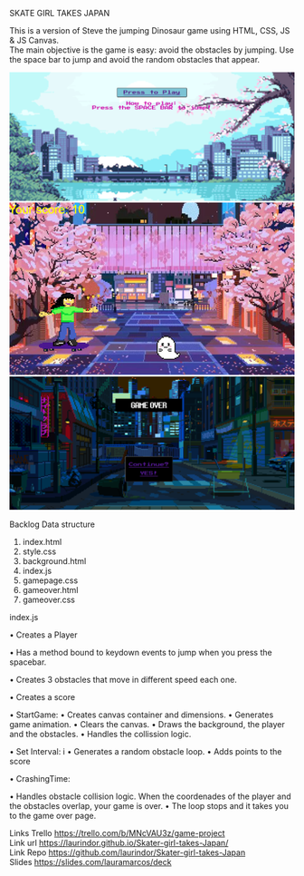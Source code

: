 SKATE GIRL TAKES JAPAN <br>

This is a version of Steve the jumping Dinosaur game using HTML, CSS, JS & JS Canvas.  
The main objective is the game is easy: avoid the obstacles by jumping.
Use the space bar to jump and avoid the random obstacles that appear. 

![Screenshot](Captura1.PNG)
![Screenshot](Captura2.PNG)
![Screenshot](Captura3.PNG)


Backlog
Data structure
1. index.html
2. style.css
3. background.html
4. index.js
5. gamepage.css
6. gameover.html
7. gameover.css


index.js

• Creates a Player

• Has a method bound to keydown events to jump when you press the spacebar. 

• Creates 3 obstacles that move in different speed each one. 

• Creates a score 

• StartGame: 
 • Creates canvas container and dimensions.
 • Generates game animation.
 • Clears the canvas.
 • Draws the background, the player and the obstacles. 
 • Handles the collission logic.

• Set Interval: i
   • Generates a random obstacle loop.
   • Adds points to the score 

• CrashingTime: 
   
   • Handles obstacle collision logic. When the coordenades of the player and the obstacles overlap, your game is over.
   • The loop stops and it takes you to the game over page. 

   

Links
Trello https://trello.com/b/MNcVAU3z/game-project <br>
Link url https://laurindor.github.io/Skater-girl-takes-Japan/ <br>
Link Repo  https://github.com/laurindor/Skater-girl-takes-Japan <br>
Slides https://slides.com/lauramarcos/deck <br>
